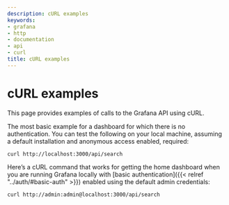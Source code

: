 ```yaml
---
description: cURL examples
keywords:
- grafana
- http
- documentation
- api
- curl
title: cURL examples
---
```


# cURL examples

This page provides examples of calls to the Grafana API using cURL.

The most basic example for a dashboard for which there is no authentication. You can test the following on your local machine, assuming a default installation and anonymous access enabled, required:

```
curl http://localhost:3000/api/search
```

Here’s a cURL command that works for getting the home dashboard when you are running Grafana locally with [basic authentication]({{< relref "../auth/#basic-auth" >}}) enabled using the default admin credentials:

```
curl http://admin:admin@localhost:3000/api/search
```